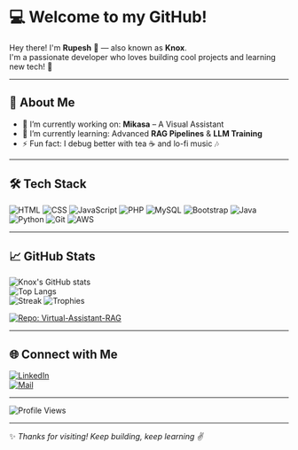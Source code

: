 # 💻 Welcome to my GitHub!

Hey there! I'm **Rupesh** 👋 — also known as **Knox**.  
I'm a passionate developer who loves building cool projects and learning new tech! 🚀

---

## 🧠 About Me

- 🔭 I’m currently working on: **Mikasa** – A Visual Assistant 
- 🌱 I’m currently learning: Advanced **RAG Pipelines** & **LLM Training**
- ⚡ Fun fact: I debug better with tea ☕ and lo-fi music 🎶  

---

## 🛠️ Tech Stack

![HTML](https://img.shields.io/badge/-HTML5-E34F26?logo=html5&logoColor=white&style=flat)
![CSS](https://img.shields.io/badge/-CSS3-1572B6?logo=css3&logoColor=white&style=flat)
![JavaScript](https://img.shields.io/badge/-JavaScript-F7DF1E?logo=javascript&logoColor=black&style=flat)
![PHP](https://img.shields.io/badge/-PHP-777BB4?logo=php&logoColor=white&style=flat)
![MySQL](https://img.shields.io/badge/-MySQL-4479A1?logo=mysql&logoColor=white&style=flat)
![Bootstrap](https://img.shields.io/badge/-Bootstrap-563D7C?logo=bootstrap&logoColor=white&style=flat)
![Java](https://img.shields.io/badge/-Java-007396?logo=java&logoColor=white&style=flat)
![Python](https://img.shields.io/badge/-Python-3776AB?logo=python&logoColor=white&style=flat)
![Git](https://img.shields.io/badge/-Git-F05032?logo=git&logoColor=white&style=flat)
![AWS](https://img.shields.io/badge/-AWS-FF9900?logo=amazonaws&logoColor=white&style=flat)

---

## 📈 GitHub Stats

![Knox's GitHub stats](https://github-readme-stats.vercel.app/api?username=Rupeshs11&show_icons=true&theme=radical)  
![Top Langs](https://github-readme-stats.vercel.app/api/top-langs/?username=Rupeshs11&layout=compact&theme=radical)  
![Streak](https://img.shields.io/badge/GitHub_Streak-🔥-radical?style=for-the-badge&logo=github)
![Trophies](https://github-profile-trophy.vercel.app/?username=Rupeshs11&theme=radical&margin-w=10&margin-h=10)

<!-- Highlight repo you contributed to -->
[![Repo: Virtual-Assistant-RAG](https://github-readme-stats.vercel.app/api/pin/?username=ThorVishwajit&repo=Virtual-Assistant-RAG&theme=radical)](https://github.com/ThorVishwajit/Virtual-Assistant-RAG)

---

## 🌐 Connect with Me

[![LinkedIn](https://img.shields.io/badge/-LinkedIn-0077B5?logo=linkedin&logoColor=white)](https://www.linkedin.com/in/rupesh-satale-647b212a8)  
[![Mail](https://img.shields.io/badge/-Email-EA4335?logo=gmail&logoColor=white)](mailto:rbsatale7@gmail.com)

---

![Profile Views](https://komarev.com/ghpvc/?username=Rupeshs11&color=blue&style=flat)

---

✨ *Thanks for visiting! Keep building, keep learning ✌️*
